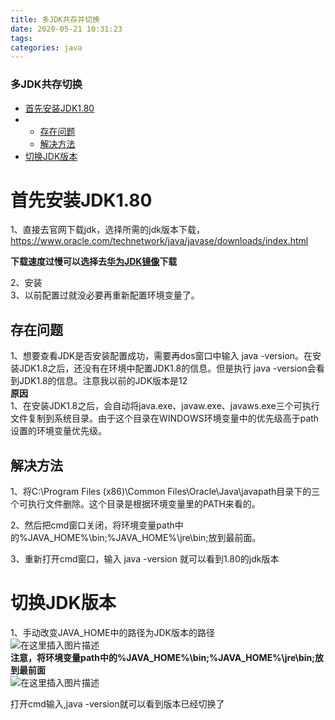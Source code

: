 ```yaml
---
title: 多JDK共存并切换
date: 2020-05-21 10:31:23
tags: 
categories: java
---
```


<!--more-->

### 多JDK共存切换

- [首先安装JDK1.80](#JDK180_2)
- - [存在问题](#_10)
  - [解决方法](#_15)
- [切换JDK版本](#JDK_22)

# 首先安装JDK1.80

1、直接去官网下载jdk，选择所需的jdk版本下载， https://www.oracle.com/technetwork/java/javase/downloads/index.html

**下载速度过慢可以选择去[华为JDK镜像](https://mirrors.huaweicloud.com/java/jdk/)下载**

2、安装  
3、以前配置过就没必要再重新配置环境变量了。

## 存在问题

1、想要查看JDK是否安装配置成功，需要再dos窗口中输入 java \-version。在安装JDK1.8之后，还没有在环境中配置JDK1.8的信息。但是执行 java \-version会看到JDK1.8的信息。注意我以前的JDK版本是12  
**原因**  
1、在安装JDK1.8之后，会自动将java.exe、javaw.exe、javaws.exe三个可执行文件复制到系统目录。由于这个目录在WINDOWS环境变量中的优先级高于path设置的环境变量优先级。

## 解决方法

1、将C:\\Program Files \(x86\)\\Common Files\\Oracle\\Java\\javapath目录下的三个可执行文件删除。这个目录是根据环境变量里的PATH来看的。

2、然后把cmd窗口关闭，将环境变量path中的\%JAVA\_HOME\%\\bin;\%JAVA\_HOME\%\\jre\\bin;放到最前面。

3、重新打开cmd窗口，输入 java \-version 就可以看到1.80的jdk版本

# 切换JDK版本

1、手动改变JAVA\_HOME中的路径为JDK版本的路径  
![在这里插入图片描述](https://img-blog.csdnimg.cn/2020052113273543.png?x-oss-process=image/watermark,type_ZmFuZ3poZW5naGVpdGk,shadow_10,text_aHR0cHM6Ly9ibG9nLmNzZG4ubmV0L3FxXzIxMDQwNTU5,size_16,color_FFFFFF,t_70)  
**注意，将环境变量path中的\%JAVA\_HOME\%\\bin;\%JAVA\_HOME\%\\jre\\bin;放到最前面**  
![在这里插入图片描述](https://img-blog.csdnimg.cn/20200521132759257.png?x-oss-process=image/watermark,type_ZmFuZ3poZW5naGVpdGk,shadow_10,text_aHR0cHM6Ly9ibG9nLmNzZG4ubmV0L3FxXzIxMDQwNTU5,size_16,color_FFFFFF,t_70)

打开cmd输入,java \-version就可以看到版本已经切换了